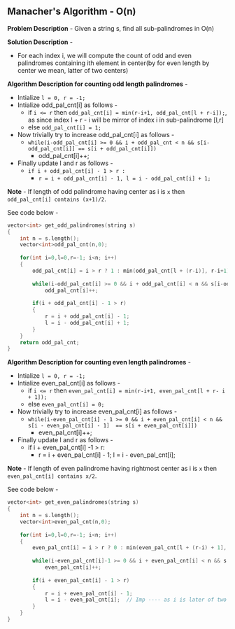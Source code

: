 ## Manacher's Algorithm - O(n)
**Problem Description** - Given a string s, find all sub-palindromes in O(n)

**Solution Description** - 
* For each index i, we will compute the count of odd and even palindromes containing ith element in center(by for even length by center we mean, latter of two centers)

**Algorithm Description for counting odd length palindromes** - 
* Intialize `l = 0, r = -1;`
* Intialize odd_pal_cnt[i] as follows - 
  * if `i <= r` then `odd_pal_cnt[i] = min(r-i+1, odd_pal_cnt[l + r-i]);`, as since index l + r - i will be mirror of index i in sub-palindrome [l,r]
  * else `odd_pal_cnt[i] = 1;`
* Now trivially try to increase odd_pal_cnt[i] as follows - 
  * `while(i-odd_pal_cnt[i] >= 0 && i + odd_pal_cnt < n && s[i-odd_pal_cnt[i]] == s[i + odd_pal_cnt[i]])`
    * odd_pal_cnt[i]++;
* Finally update l and r as follows - 
  * `if i + odd_pal_cnt[i] - 1 > r :`
    * `r = i + odd_pal_cnt[i] - 1, l = i - odd_pal_cnt[i] + 1;`

**Note** - If length of odd palindrome having center as i is `x` then `odd_pal_cnt[i] contains (x+1)/2`.

See code below - 
```c++
vector<int> get_odd_palindromes(string s)
{
    int n = s.length();
    vector<int>odd_pal_cnt(n,0);
    
    for(int i=0,l=0,r=-1; i<n; i++)
    {
        odd_pal_cnt[i] = i > r ? 1 : min(odd_pal_cnt[l + (r-i)], r-i+1);
        
        while(i-odd_pal_cnt[i] >= 0 && i + odd_pal_cnt[i] < n && s[i-odd_pal_cnt[i]] == s[i+odd_pal_cnt[i]])
            odd_pal_cnt[i]++;
            
        if(i + odd_pal_cnt[i] - 1 > r)
        {
            r = i + odd_pal_cnt[i] - 1;
            l = i - odd_pal_cnt[i] + 1;
        }
    }
    return odd_pal_cnt;
}
```

**Algorithm Description for counting even length palindromes** - 
* Intialize `l = 0, r = -1;`
* Intialize even_pal_cnt[i] as follows - 
  * if `i <= r` then `even_pal_cnt[i] = min(r-i+1, even_pal_cnt[l + r- i + 1]);`
  * else `even_pal_cnt[i] = 0;`
* Now trivially try to increase even_pal_cnt[i] as follows - 
  * `while(i-even_pal_cnt[i] - 1 >= 0 && i + even_pal_cnt[i] < n && s[i - even_pal_cnt[i] - 1]  == s[i + even_pal_cnt[i]])`
    * even_pal_cnt[i]++;
* Finally update l and r as follows - 
  * if i + even_pal_cnt[i] -1 > r:
    * r = i + even_pal_cnt[i] - 1; l = i - even_pal_cnt[i];

**Note** - If length of even palindrome having rightmost center as i is `x` then `even_pal_cnt[i] contains x/2`.

See code below - 
```c++
vector<int> get_even_palindromes(string s)
{
    int n = s.length();
    vector<int>even_pal_cnt(n,0);
    
    for(int i=0,l=0,r=-1; i<n; i++)
    {
        even_pal_cnt[i] = i > r ? 0 : min(even_pal_cnt[l + (r-i) + 1], r-i+1); // Imp ------Please note indexes
        
        while(i-even_pal_cnt[i]-1 >= 0 && i + even_pal_cnt[i] < n && s[i-even_pal_cnt[i]-1] == s[i+even_pal_cnt[i]])
            even_pal_cnt[i]++;
        
        if(i + even_pal_cnt[i] - 1 > r)
        {
            r = i + even_pal_cnt[i] - 1;
            l = i - even_pal_cnt[i];  // Imp ---- as i is later of two middle indexes in even length palindrome
        }
    }
}
```

